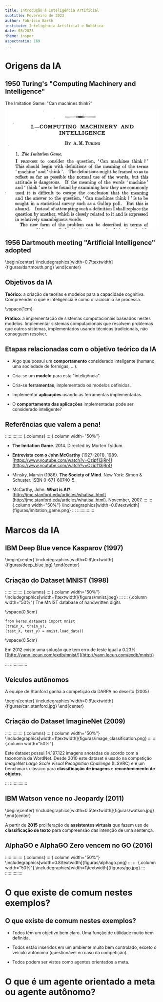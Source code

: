 ```yaml
---
title: Introdução à Inteligência Artificial
subtitle: Fevereiro de 2023
author: Fabrício Barth 
institute: Inteligência Artificial e Robótica
date: 03/2023
theme: insper
aspectratio: 169
...
```


# Origens da IA

## 1950 Turing's "Computing Machinery and Intelligence" 

The Imitation Game: "Can machines think?"

![Turing's paper](figuras/turing.jpg)

## 1956 Dartmouth meeting "Artificial Intelligence" adopted

\begin{center}
\includegraphics[width=0.7\textwidth]{figuras/dartmouth.png}
\end{center}

## Objetivos da IA

**Teórico**: a criação de teorias e modelos para a
  capacidade cognitiva. Compreender o que é inteligência e como o
  raciocínio se processa.

  \vspace{1cm}

**Prático**: a implementação de sistemas computacionais
  baseados nestes modelos. Implementar sistemas computacionais que
  resolvem problemas que outros sistemas, implementados usando
  técnicas tradicionais, não conseguem resolver.

## Etapas relacionadas com o objetivo teórico da IA

* Algo que possui um **comportamento** considerado inteligente
  (humano, uma sociedade de formigas, ...). 

* Cria-se um **modelo** para esta "inteligência".

* Cria-se **ferramentas**, implementado os modelos definidos.

* Implementar **aplicações** usando as ferramentas
  implementadas.

* O **comportamento das aplicações** implementadas pode ser
  considerado inteligente?

## Referências que valem a pena! 

:::::::::::::: {.columns}
::: {.column width="50%"}
* **The Imitation Game**. 2014. Directed by Morten Tyldum. 
* **Entrevista com o John McCarthy** (1927-2011), 1989. [https://www.youtube.com/watch?v=Ozipf13jRr4](https://www.youtube.com/watch?v=Ozipf13jRr4)

* Minsky, Marvin (1986). **The Society of Mind**. New York: Simon & Schuster. ISBN 0-671-60740-5.

* McCarthy, John. **What is AI?**. [http://jmc.stanford.edu/articles/whatisai.html](http://jmc.stanford.edu/articles/whatisai.html). November, 2007.
:::
::: {.column width="50%"}
\includegraphics[width=0.6\textwidth]{figuras/imitation_game.png}
:::
::::::::::::::

# Marcos da IA

## IBM Deep Blue vence Kasparov (1997)

\begin{center}
\includegraphics[width=0.6\textwidth]{figuras/deep_blue.jpg}
\end{center}

## Criação do Dataset MNIST (1998)

:::::::::::::: {.columns}
::: {.column width="50%"}
\includegraphics[width=1\textwidth]{figuras/mnist.jpeg}
:::
::: {.column width="50%"}
The MNIST database of handwritten digits

\vspace{0.5cm}

```{.python}
from keras.datasets import mnist
(train_X, train_y), 
(test_X, test_y) = mnist.load_data()
```

\vspace{0.5cm}

Em 2012 existe uma solução que tem erro de teste igual a 0.23% [[http://yann.lecun.com/exdb/mnist/]](http://yann.lecun.com/exdb/mnist/)

:::
::::::::::::::

## Veículos autônomos 

A equipe de Stanford ganha a competição da DARPA no deserto (2005)

\begin{center}
\includegraphics[width=0.6\textwidth]{figuras/car_stanford.jpg}
\end{center}

## Criação do Dataset ImagineNet (2009) 

:::::::::::::: {.columns}
::: {.column width="50%"}
\includegraphics[width=1\textwidth]{figuras/image_classification.png}
:::
::: {.column width="50%"}

Este dataset possui 14.197.122 imagens anotadas de acordo com a taxonomia da WordNet. Desde 2010 este dataset é usado na competição *ImageNet Large Scale Visual Recognition Challenge* (ILSVRC) e é um benchmark clássico para **classificação de imagens** e **reconhecimento de objetos**.

:::
::::::::::::::

## IBM Watson vence no Jeopardy (2011)

\begin{center}
\includegraphics[width=0.5\textwidth]{figuras/watson.jpg}
\end{center}

A partir de **2015** proliferação de **assistentes virtuais** que fazem uso de **classificação de texto** para compreensão das intenção de uma sentença.

## AlphaGO e AlphaGO Zero vencem no GO (2016)

:::::::::::::: {.columns}
::: {.column width="50%"}
\includegraphics[width=0.8\textwidth]{figuras/alphago.png}
:::
::: {.column width="50%"}
\includegraphics[width=1\textwidth]{figuras/go.jpg}
:::
::::::::::::::

# O que existe de comum nestes exemplos?

## O que existe de comum nestes exemplos?

* Todos têm um objetivo bem claro. Uma função de utilidade muito bem definida. 

* Todos estão inseridos em um ambiente muito bem controlado, exceto o veículo autônomo 
(questionável no caso da competição). 

* Todos podem ser vistos como agentes orientados a meta. 

<!-- ## Desafios

* Less data

* Fairness

* Truth

-->

# O que é um agente orientado a meta ou agente autônomo?
